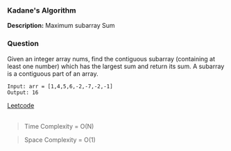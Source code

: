 
### Kadane's Algorithm
**Description:** Maximum subarray Sum
<br>

### Question

Given an integer array nums, find the contiguous subarray (containing at least one number) which has the largest sum and return its sum. A subarray is a contiguous part of an array.

```
Input: arr = [1,4,5,6,-2,-7,-2,-1]
Output: 16
```

[Leetcode]()
<br>
<br>

 >Time Complexity = O(N)

> Space Complexity = O(1)

